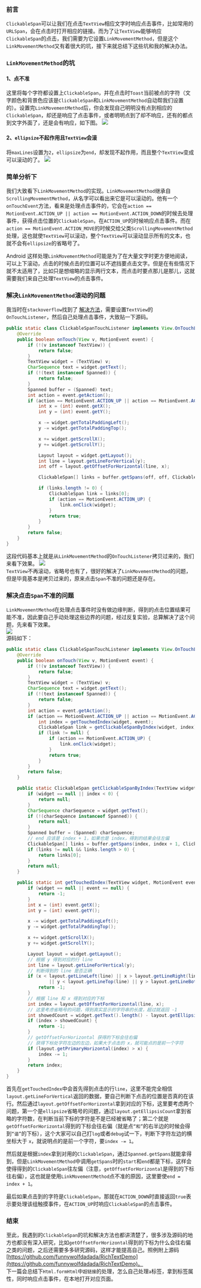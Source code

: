 ### 前言

`ClickableSpan`可以让我们在点击`TextView`相应文字时响应点击事件，比如常用的`URLSpan`，会在点击时打开相应的链接。而为了让`TextView`能够响应`ClickableSpan`的点击，我们需要为它设置`LinkMovementMethod`，但是这个`LinkMovementMethod`又有着很大的坑，接下来就总结下这些坑和我的解决办法。

### `LinkMovementMethod`的坑

#### 1、点不准

这里将每个字符都设置上`ClickableSpan`，并在点击时`Toast`当前被点的字符（文字颜色和背景色应该是`ClickableSpan`和`LinkMovementMethod`自动帮我们设置的）。设置完`LinkMovementMethod`后，你会发现自己明明没有点到相应的`ClickableSpan`，却还是响应了点击事件，或者明明点到了却不响应，还有的都点到文字外面了，还是会有响应，如下图。
![](LinkMovementMethod.gif)

#### 2、`ellipsize`不起作用且`TextView`会滚

将`maxLines`设置为`2`，`ellipsize`为`end`，却发现不起作用，而且整个`TextView`变成可以滚动的了。
![](Ellipsize.gif)

### 简单分析下

我们大致看下`LinkMovementMethod`的实现。`LinkMovementMethod`继承自`ScrollingMovementMethod`，从名字可以看出来它是可以滚动的。他有一个`onTouchEvent`方法，看来是处理点击事件的，它会在`action == MotionEvent.ACTION_UP || action == MotionEvent.ACTION_DOWN`的时候去处理事件，获得点击位置的`ClickableSpan`，在`ACTION_UP`的时候响应点击事件。而在`action == MotionEvent.ACTION_MOVE`的时候交给父类`ScrollingMovementMethod`处理，这也就使`TextView`可以滚动，整个`TextView`可以滚动显示所有的文本，也就不会有`ellipsize`的省略号了。

Android 这样处理`LinkMovementMethod`可能是为了在大量文字时更方便地阅读，可以上下滚动，点击的时候点击的位置可以不遮挡要点击文字。但是在有些情况下就不太适用了，比如只是想缩略的显示两行文本，而点击时要点那儿是那儿，这就需要我们来自己处理`TextView`的点击事件。

### 解决`LinkMovementMethod`滚动的问题

我当时在`stackoverflow`找到了
[解决方法](https://stackoverflow.com/questions/14579785/can-i-disable-the-scrolling-in-textview-when-using-linkmovementmethod)，需要设置`TextView`的`OnTouchListener`，然后自己处理点击事件，大致贴一下源码。
```java
public static class ClickableSpanTouchListener implements View.OnTouchListener {
    @Override
    public boolean onTouch(View v, MotionEvent event) {
        if (!(v instanceof TextView)) {
            return false;
        }
        TextView widget = (TextView) v;
        CharSequence text = widget.getText();
        if (!(text instanceof Spanned)) {
            return false;
        }
        Spanned buffer = (Spanned) text;
        int action = event.getAction();
        if (action == MotionEvent.ACTION_UP || action == MotionEvent.ACTION_DOWN) {
            int x = (int) event.getX();
            int y = (int) event.getY();

            x -= widget.getTotalPaddingLeft();
            y -= widget.getTotalPaddingTop();

            x += widget.getScrollX();
            y += widget.getScrollY();

            Layout layout = widget.getLayout();
            int line = layout.getLineForVertical(y);
            int off = layout.getOffsetForHorizontal(line, x);

            ClickableSpan[] links = buffer.getSpans(off, off, ClickableSpan.class);

            if (links.length != 0) {
                ClickableSpan link = links[0];
                if (action == MotionEvent.ACTION_UP) {
                    link.onClick(widget);
                }
                return true;
            }
        }
        return false;
    }
}
```
这段代码基本上就是从`LinkMovementMethod`的`OnTouchListener`拷贝过来的，我们来看下效果。
![](OnTouchListener.gif)  
`TextView`不再滚动，省略号也有了，很好的解决了`LinkMovementMethod`的问题，但是毕竟基本是拷贝过来的，原来点击`Span`不准的问题还是存在。

### 解决点击`Span`不准的问题

`LinkMovementMethod`在处理点击事件时没有做边缘判断，得到的点击位置结果可能不准，因此要自己手动处理这些边界的问题，经过反复实验，总算解决了这个问题，先来看下效果。  
![](ClickableSpanTouchListener.gif)  
源码如下：
```java
public static class ClickableSpanTouchListener implements View.OnTouchListener {
    @Override
    public boolean onTouch(View v, MotionEvent event) {
        if (!(v instanceof TextView)) {
            return false;
        }
        TextView widget = (TextView) v;
        CharSequence text = widget.getText();
        if (!(text instanceof Spanned)) {
            return false;
        }
        int action = event.getAction();
        if (action == MotionEvent.ACTION_UP || action == MotionEvent.ACTION_DOWN) {
            int index = getTouchedIndex(widget, event);
            ClickableSpan link = getClickableSpanByIndex(widget, index);
            if (link != null) {
                if (action == MotionEvent.ACTION_UP) {
                    link.onClick(widget);
                }
                return true;
            }
        }
        return false;
    }

    public static ClickableSpan getClickableSpanByIndex(TextView widget, int index) {
        if (widget == null || index < 0) {
            return null;
        }
        CharSequence charSequence = widget.getText();
        if (!(charSequence instanceof Spanned)) {
            return null;
        }
        Spanned buffer = (Spanned) charSequence;
        // end 应该是 index + 1，如果也是 index，得到的结果会往左偏
        ClickableSpan[] links = buffer.getSpans(index, index + 1, ClickableSpan.class);
        if (links != null && links.length > 0) {
            return links[0];
        }
        return null;
    }

    public static int getTouchedIndex(TextView widget, MotionEvent event) {
        if (widget == null || event == null) {
            return -1;
        }
        int x = (int) event.getX();
        int y = (int) event.getY();

        x -= widget.getTotalPaddingLeft();
        y -= widget.getTotalPaddingTop();

        x += widget.getScrollX();
        y += widget.getScrollY();

        Layout layout = widget.getLayout();
        // 根据 y 得到对应的行 line
        int line = layout.getLineForVertical(y);
        // 判断得到的 line 是否正确
        if (x < layout.getLineLeft(line) || x > layout.getLineRight(line)
                || y < layout.getLineTop(line) || y > layout.getLineBottom(line)) {
            return -1;
        }
        // 根据 line 和 x 得到对应的下标
        int index = layout.getOffsetForHorizontal(line, x);
        // 这里考虑省略号的问题，得到真实显示的字符串的长度，超过就返回 -1
        int showedCount = widget.getText().length() - layout.getEllipsisCount(line);
        if (index > showedCount) {
            return -1;
        }
        // getOffsetForHorizontal 获得的下标会往右偏
        // 获得下标处字符左边的左边，如果大于点击的 x，就可能点的是前一个字符
        if (layout.getPrimaryHorizontal(index) > x) {
            index -= 1;
        }
        return index;
    }
}
```

首先在`getTouchedIndex`中会首先得到点击的行`line`，这里不能完全相信`layout.getLineForVertical`返回的数据，要自己判断下点击的位置是否真的在该行。然后通过`layout.getOffsetForHorizontal`拿到对应的下标，这里要考虑两个问题，第一个是`ellipsize`省略号的问题，通过`layout.getEllipsisCount`拿到省略的字符数，在判断当前下标的字符是不是已经被省略了；第二个就是`getOffsetForHorizontal`得到的下标会往右偏（就是点`“和”`的右半边的时候会得到`“谐”`的下标），这个大家可以自己打`log`或者`debug`试一下，判断下字符左边的横坐标大于 `x`，就说明点的是前一个字符，要`index -= 1`。

然后就是根据`index`拿到对用的`ClickableSpan`，通过`Spanned.getSpans`就能拿得到，但是`LinkMovementMethod`中调用`getSpans`时的`start`和`end`都是下标，这样会使得得到的`ClickableSpan`往左偏（注意，`getOffsetForHorizontal`是得到的下标往右偏），这也就是使用`LinkMovementMethod`点不准的原因，这里要使`end = index + 1`。

最后如果点击到的字符是`ClickableSpan`，那就在`ACTION_DOWN`时直接返回`true`表示要处理该组触摸事件，在`ACTION_UP`时响应`ClickableSpan`的点击事件。

### 结束

至此，我遇到的`ClickableSpan`的坑和解决方法也都讲清楚了，很多涉及源码的地方也都没有深入研究，比如`getOffsetForHorizontal`得到的下标为什么会往右偏之类的问题，之后还需要多多研究源码，这样才能提高自己。照例附上源码 [https://github.com/funnywolfdadada/RichTextDemo](https://github.com/funnywolfdadada/RichTextDemo)。  
下一篇会总结下`Html.formHtml`中`超链接`的处理，怎么自己处理`a`标签，拿到标签属性，同时响应点击事件，在本地打开对应页面。
